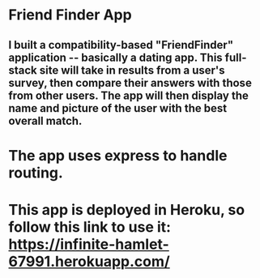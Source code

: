 # Friend Finder App

## I built a compatibility-based "FriendFinder" application -- basically a dating app. This full-stack site will take in results from a user's survey, then compare their answers with those from other users. The app will then display the name and picture of the user with the best overall match. 

# The app uses express to handle routing. 

# This app is deployed in Heroku, so follow this link to use it: https://infinite-hamlet-67991.herokuapp.com/


